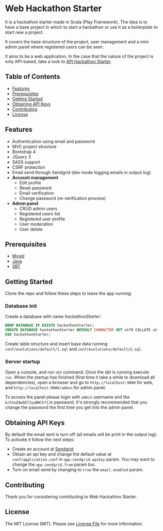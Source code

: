 # Web Hackathon Starter

It is a hackathon starter made in Scala (Play Framework). The idea is to have a base project in which to start a hackathon or use it as a boilerplate to start new a project.

It covers the base structure of the project, user management and a mini admin panel where registered users can be seen.

It aims to be a web application. In the case that the nature of the project is only API-based, take a look to [API Hackathon Starter](https://github.com/mettini/api-hackathon-starter).

Table of Contents
-----------------

- [Features](#features)
- [Prerequisites](#prerequisites)
- [Getting Started](#getting-started)
- [Obtaining API Keys](#obtaining-api-keys)
- [Contributing](#contributing)
- [License](#license)

Features
--------

- Authentication using email and password
- MVC project structure
- Bootstrap 4
- JQuery 3
- SASS support
- CSRF protection
- Email send through Sendgrid (dev mode logging emails in output log)
- **Account management**
    - Edit profile
    - Reset password
    - Email verification
    - Change password (re-verification process)
- **Admin panel**
    - CRUD admin users
    - Registered users list
    - Registered user profile
    - User moderation
    - User delete

Prerequisites
-------------
- [Mysql](http://www.mysql.com)
- [Java](https://www.java.com/es/download/)
- [SBT](https://www.scala-sbt.org/)

Getting Started
---------------

Clone the repo and follow these steps to leave the app running:

### Database init

Create a database with name *hackathonStarter*:
```sql
DROP DATABASE IF EXISTS hackathonStarter;
CREATE DATABASE hackathonStarter DEFAULT CHARACTER SET utf8 COLLATE utf8_general_ci;
USE hackathonStarter;
```

Create table structure and insert base data running `conf/evolutions/default/1.sql` and `conf/evolutions/default/2.sql`.

### Server startup

Open a console, and run `sbt` command. Once the sbt is running execute `run`.
When the startup has finished (first time it take a while to download all dependencies), open a browser and go to `http://localhost:9000` for web, and `http://localhost:9000/admin` for admin panel.

To access the panel please login with `admin` username and the `&rX3uZAwGE7JyuBW]h?{JX` password. It's strongly recommended that you change the password the first time you get into the admin panel.

Obtaining API Keys
------------------

By default the email sent is turn off (all emails will be print in the output log). To activate it follow the next steps:

- Create an account at [Sendgrid](https://sendgrid.com/)
- Obtain an api key and change the default value at `conf/application.conf` in `app.sendgrid.apikey` param. You may want to change the `app.sendgrid.from` param too.
- Turn on email send by changing to `true` the `email.enabled` param.

## Contributing

Thank you for considering contributing to Web Hackathon Starter.

## License

The MIT License (MIT). Please see [License File](LICENSE) for more information.